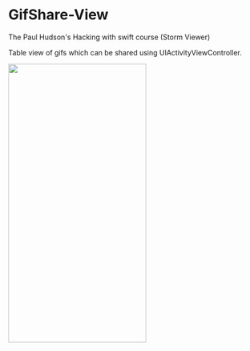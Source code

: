 # GifShare-View
The Paul Hudson's Hacking with swift course (Storm Viewer)

Table view of gifs which can be shared using UIActivityViewController.

<img src="https://user-images.githubusercontent.com/72404363/154220827-c9a1a4dc-6dff-4fe5-b999-8e99b3ff7050.gif" width="275" height="555" align="center"/>

